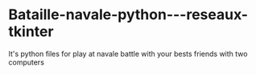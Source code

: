 # Bataille-navale-python---reseaux-tkinter
It's python files for play at navale battle with your bests friends with two computers
